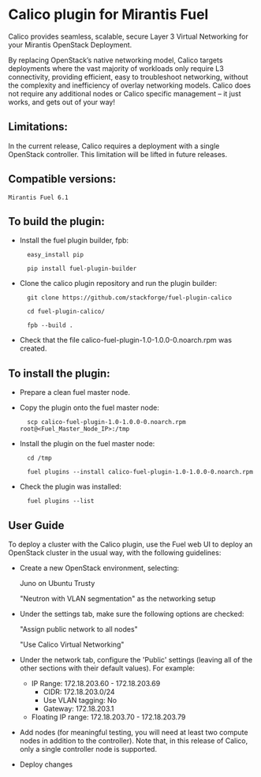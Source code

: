 Calico plugin for Mirantis Fuel
===============================

Calico provides seamless, scalable, secure Layer 3 Virtual Networking for your
Mirantis OpenStack Deployment.

By replacing OpenStack’s native networking model, Calico targets deployments 
where the vast majority of workloads only require L3 connectivity, providing 
efficient, easy to troubleshoot networking, without the complexity and 
inefficiency of overlay networking models. Calico does not require any 
additional nodes or Calico specific management – it just works, and gets out 
of your way!

Limitations:
------------

In the current release, Calico requires a deployment with a single OpenStack
controller. This limitation will be lifted in future releases.

Compatible versions:
--------------------

	Mirantis Fuel 6.1


To build the plugin:
--------------------

- Install the fuel plugin builder, fpb:

		easy_install pip

		pip install fuel-plugin-builder

- Clone the calico plugin repository and run the plugin builder:

		git clone https://github.com/stackforge/fuel-plugin-calico

		cd fuel-plugin-calico/

		fpb --build .

- Check that the file calico-fuel-plugin-1.0-1.0.0-0.noarch.rpm was created.


To install the plugin:
----------------------

- Prepare a clean fuel master node.

- Copy the plugin onto the fuel master node:

		scp calico-fuel-plugin-1.0-1.0.0-0.noarch.rpm root@<Fuel_Master_Node_IP>:/tmp

- Install the plugin on the fuel master node:

		cd /tmp

		fuel plugins --install calico-fuel-plugin-1.0-1.0.0-0.noarch.rpm

- Check the plugin was installed:

		fuel plugins --list


User Guide
----------

To deploy a cluster with the Calico plugin, use the Fuel web UI to deploy an
OpenStack cluster in the usual way, with the following guidelines:

- Create a new OpenStack environment, selecting:

	Juno on Ubuntu Trusty

	"Neutron with VLAN segmentation" as the networking setup

- Under the settings tab, make sure the following options are checked:

	"Assign public network to all nodes"

	"Use Calico Virtual Networking"

- Under the network tab, configure the 'Public' settings (leaving all of the 
  other sections with their default values). For example:

	- IP Range: 172.18.203.60 - 172.18.203.69
        - CIDR: 172.18.203.0/24
        - Use VLAN tagging: No
        - Gateway: 172.18.203.1 
	- Floating IP range: 172.18.203.70 - 172.18.203.79

- Add nodes (for meaningful testing, you will need at least two compute nodes
  in addition to the controller). Note that, in this release of Calico, only
  a single controller node is supported.

- Deploy changes
